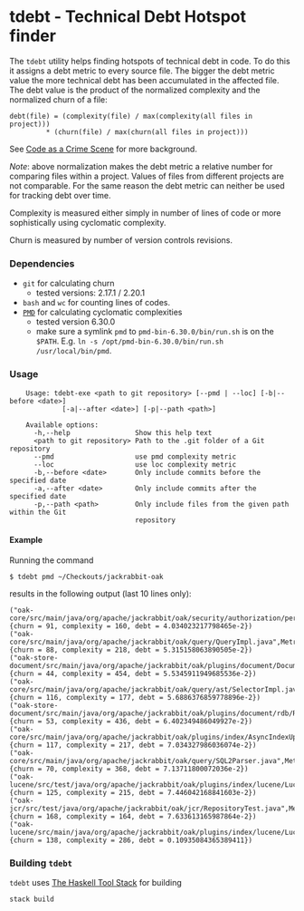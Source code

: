 # tdebt - Technical Debt Hotspot finder

The `tdebt` utility helps finding hotspots of technical debt in code. To do this it assigns a debt metric to every source file. The bigger the debt metric value the more technical debt has been accumulated in the affected file. The debt value is the product of the normalized complexity and the normalized churn of a file:

    debt(file) = (complexity(file) / max(complexity(all files in project)))
             * (churn(file) / max(churn(all files in project)))

See [Code as a Crime Scene](https://www.adamtornhill.com/articles/crimescene/codeascrimescene.htm) for more background.

*Note*: above normalization makes the debt metric a relative number for comparing files within a project. Values of files from different projects are not comparable. For the same reason the debt metric can neither be used for tracking debt over time.

Complexity is measured either simply in number of lines of code or more sophistically using cyclomatic complexity.

Churn is measured by number of version controls revisions.
### Dependencies
* `git` for calculating churn
  * tested versions: 2.17.1 / 2.20.1
* `bash` and `wc` for counting lines of codes.
* [`PMD`](https://pmd.github.io/) for calculating cyclomatic complexities
  * tested version 6.30.0
  * make sure a symlink `pmd` to `pmd-bin-6.30.0/bin/run.sh` is on the `$PATH`. E.g. `ln -s /opt/pmd-bin-6.30.0/bin/run.sh /usr/local/bin/pmd`.

### Usage
        Usage: tdebt-exe <path to git repository> [--pmd | --loc] [-b|--before <date>]
                 [-a|--after <date>] [-p|--path <path>]

        Available options:
          -h,--help                Show this help text
          <path to git repository> Path to the .git folder of a Git repository
          --pmd                    use pmd complexity metric
          --loc                    use loc complexity metric
          -b,--before <date>       Only include commits before the specified date
          -a,--after <date>        Only include commits after the specified date
          -p,--path <path>         Only include files from the given path within the Git
                                   repository

#### Example
Running the command

    $ tdebt pmd ~/Checkouts/jackrabbit-oak

results in the following output (last 10 lines only):

    ("oak-core/src/main/java/org/apache/jackrabbit/oak/security/authorization/permission/CompiledPermissionImpl.java",Metric {churn = 91, complexity = 160, debt = 4.034023217798465e-2})
    ("oak-core/src/main/java/org/apache/jackrabbit/oak/query/QueryImpl.java",Metric {churn = 88, complexity = 218, debt = 5.315158063890505e-2})
    ("oak-store-document/src/main/java/org/apache/jackrabbit/oak/plugins/document/DocumentNodeStore.java",Metric {churn = 44, complexity = 454, debt = 5.5345911949685536e-2})
    ("oak-core/src/main/java/org/apache/jackrabbit/oak/query/ast/SelectorImpl.java",Metric {churn = 116, complexity = 177, debt = 5.6886376859778896e-2})
    ("oak-store-document/src/main/java/org/apache/jackrabbit/oak/plugins/document/rdb/RDBDocumentStore.java",Metric {churn = 53, complexity = 436, debt = 6.402349486049927e-2})
    ("oak-core/src/main/java/org/apache/jackrabbit/oak/plugins/index/AsyncIndexUpdate.java",Metric {churn = 117, complexity = 217, debt = 7.034327986036074e-2})
    ("oak-core/src/main/java/org/apache/jackrabbit/oak/query/SQL2Parser.java",Metric {churn = 70, complexity = 368, debt = 7.13711800072036e-2})
    ("oak-lucene/src/test/java/org/apache/jackrabbit/oak/plugins/index/lucene/LucenePropertyIndexTest.java",Metric {churn = 125, complexity = 215, debt = 7.446042168841603e-2})
    ("oak-jcr/src/test/java/org/apache/jackrabbit/oak/jcr/RepositoryTest.java",Metric {churn = 168, complexity = 164, debt = 7.633613165987864e-2})
    ("oak-lucene/src/main/java/org/apache/jackrabbit/oak/plugins/index/lucene/LucenePropertyIndex.java",Metric {churn = 138, complexity = 286, debt = 0.10935084365389411})


### Building `tdebt`

`tdebt` uses [The Haskell Tool Stack](https://docs.haskellstack.org/en/stable/README/#how-to-install) for building

    stack build
